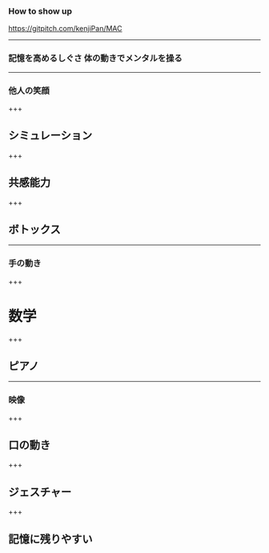 ### How to show up
https://gitpitch.com/kenjiPan/MAC

---
### 記憶を高めるしぐさ 体の動きでメンタルを操る
---
### 他人の笑顔
+++
## シミュレーション
+++
## 共感能力
+++
## ボトックス
---


### 手の動き
+++
# 数学
+++
## ピアノ 
---
### 映像
+++
## 口の動き
+++
## ジェスチャー
+++
## 記憶に残りやすい
